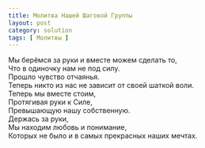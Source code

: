 ```yaml
--- 
title: Молитва Нашей Шаговой Группы
layout: post
category: solution
tags: [ Молитвы ] 
---
```


Мы берёмся за руки и вместе можем сделать то,<br />
Что в одиночку нам не под силу.<br />
Прошло чувство отчаянья.<br />
Теперь никто из нас не зависит от своей шаткой воли.<br />
Теперь мы вместе стоим,<br />
Протягивая руки к Силе,<br />
Превышающую нашу собственную.<br />
Держась за руки,<br />
Мы находим любовь и понимание,<br />
Которых не было и в самых прекрасных наших мечтах.

